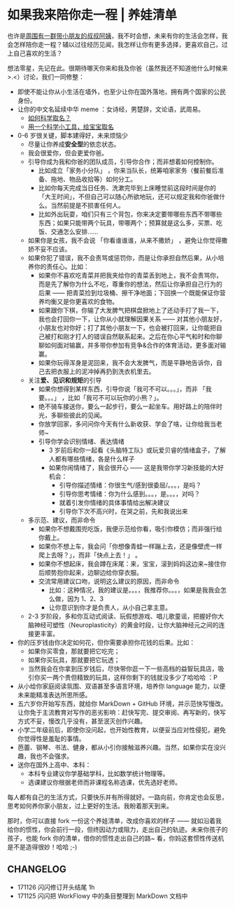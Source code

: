 # 如果我来陪你走一程 | 养娃清单


也许是[周围有一群带小朋友的叔叔阿姨]()，我不时会想，未来有你的生活会怎样，我会怎样陪你走一程？辅以过往经历见闻，我怎样让你有更多选择，更喜欢自己，过上自己喜欢的生活？

想法零星，先记在此。很期待哪天你来和我及你爸（虽然我还不知道他什么时候来 >.<）讨论，我们一同修整：




- 即使不能让你从小生活在墙外，也至少让你在国外落地，拥有两个国家的公民身份。
- 让你的中文名延续中华 meme ：女诗经，男楚辞，文论语，武周易。
  - [如何科学取名？](http://note.openmindclub.com/science/YZP-name.html)
  - [用一个科学小工具，给宝宝取名](http://mp.weixin.qq.com/s/z3kX4CHjpFJy6fqFnCpQGg)
- 0-6 岁很关键，脚本建得好，未来烦恼少
	- 尽量让你养成**安全型**的依恋状态。
	- 我会很爱你，但会更爱你爸。
	- 引导你成为我和你爸的团队成员，引导你合作；而非想着如何控制你。
		- 比如成立「家务小分队」 ，你来当队长，统筹咱家家务（餐前餐后准备、拖地、物品收拾等）如何分工。
		- 比如你每天完成当日任务、洗漱完毕到上床睡觉前这段时间是你的「大王时间」，不但自己可以随心所欲地玩，还可以规定我和你爸做什么。当然前提是不损害任何人。
		- 比如外出玩耍，咱们只有三个背包，你来决定要带哪些东西不带哪些东西；如果只能带两个玩具，带哪两个；预算就是这么多，买票、吃饭、交通怎么安排……
	- 如果你是女孩，我不会说 「你看谁谁谁，从来不撒娇」 ，避免让你觉得撒娇不妥不应该。
	- 如果你犯了错误，我不会责骂或惩罚你，而是让你承担自然后果，从小培养你的责任心。比如：
		- 如果你不喜欢吃青菜并把我夹给你的青菜丢到地上，我不会责骂你，而是先了解你为什么不吃，尊重你的想法，然后让你承担自己行为的后果 —— 把青菜捡到垃圾桶、擦干净地面；下回换一个既能保证你营养均衡又是你更喜欢的食物。
		- 如果跟你下棋，你输了大发脾气把棋盘掀地上了还动手打了我一下，我也会打回你一下，让你从小就理解因果关系 —— 对其他小朋友好，小朋友也对你好；打了其他小朋友一下，也会被打回来，让你能把自己被打和刚才打人的错误自然联系起来。之后在你心平气和时和你聊聊如何面对输赢，并多带你参加有竞争&合作的体育活动，更多面对输赢。
		- 如果你玩得浑身是泥回来，我不会大发脾气，而是平静地告诉你，自己去把衣服上的泥冲掉再扔到洗衣机里去。
	- 关注**爱、见识和规矩**的引导
		- 如果你想得到某样东西，引导你说「我可不可以。。。」，而非 「我要。。。」 ，比如「我可不可以玩你的小熊？」。
		- 绝不骑车接送你，要么一起步行，要么一起坐车。用好路上的陪伴时光，多聊些彼此的见闻。
		- 你放学回家，多问问你今天有什么新收获、学会了啥，让你给我当老师~
		- 引导你学会识别情绪、表达情绪
			- 3 岁前后和你一起看《头脑特工队》或玩爱贝睿的情绪盒子，了解人都有哪些情绪，各是什么样子
			- 如果你闹情绪了，我会很开心 —— 这是我带你学习新技能的大好机会：
				- 引导你描述情绪：你很生气/感到很委屈/。。。，是吗？
				- 引导你思考情绪：你为什么感到。。。，是。。。，对吗？
				- 就着引发你情绪的具体事情给出解决建议
				- 引导你下次不高兴时，在哭之前，先和我说出来
	- 多示范、建议，而非命令
		- 如果你不想戴围兜吃饭，我便示范给你看，吸引你模仿；而非强行给你戴上。
		- 如果你不想上车，我会问「你想像青蛙一样蹦上去，还是像壁虎一样爬上去呀？」，而非「快点上去！」 。
		- 如果你不想起床，我会蹲在床尾：来，宝宝，滚到妈妈这边来~接住你后顺势抱你起来，边聊边给你穿衣服。
		- 交流常用建议口吻，说明这么建议的原因，而非命令
		  - 比如：这种情况，我的建议是。。。，我推荐你。。。，如果是我我会怎么做，因为 1、2、3 
		  - 让你意识到你才是负责人，从小自己拿主意。
	- 2-3 岁阶段，多和你互动式阅读、玩假想游戏、唱儿歌童谣，把握好你大脑神经可塑性（Neuroplasticity）的黄金时段，让你大脑神经元之间的连接更丰富。
- 你的压岁钱由你决定如何花，但你需要承担你花钱的后果。比如：
	- 如果你买零食，那就要把它吃完；
	- 如果你买玩具，那就要把它玩透；
	- 当然我会在你拿到压岁钱后，尽快带你逛一下一些高档的益智玩具店，吸引你买一两个贵但精致的玩具，这样你剩下的钱就没多少了哈哈哈 ：P
- 从小给你家庭阅读氛围、双语甚至多语言环境，培养你 language 能力，以便未来能精准表达所思所感。
- 五六岁你开始写东西，就给你 MarkDown + GitHub 环境，并示范快写慢改。让你免于主流教育对写作的恶劣影响：赶快写完、提交审阅、再写新的，快写方式不妥，慢改几乎没有，甚至泯灭创作兴趣。
- 小学二年级前后，即使你没问起，也开始性教育，以便妥当应对性侵犯，避免你觉得性是羞耻的事情。
- 芭蕾、钢琴、书法、健身，都从小引你接触滋养兴趣。当然，如果你实在没兴趣，我也不会强求。
- 送你在国外上高中、本科：
	- 本科专业建议你学基础学科，比如数学统计物理等。
	- 选课建议你根据老师而非课程名称选课，优先选好老师。


每人都有自己的生活方式，只要快乐并有所得就好。一路向前，你肯定也会反思，思考如何养你家小朋友，过上更好的生活。我盼着那天到来。

那时，你可以直接 fork 一份这个养娃清单，改成你喜欢的样子 —— 就如沿着我给你的惯性，你会前行一段，但终因动力或阻力，走出自己的轨迹。未来你孩子的孩子，也能 fork 你的清单，借你的惯性走出自己的路~ 看，你妈这套惯性传送机是不是造得很妙！哈哈 ;-)


## CHANGELOG 

- 171126 闪闪修订开头结尾 1h
- 171125 闪闪把 WorkFlowy 中的条目整理到 MarkDown 文档中

